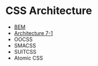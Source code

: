 # CSS Architecture


* [BEM](bem)
* [Architecture 7-1](architecture-css-7-1)
* OOCSS
* SMACSS
* SUITCSS
* Atomic CSS
